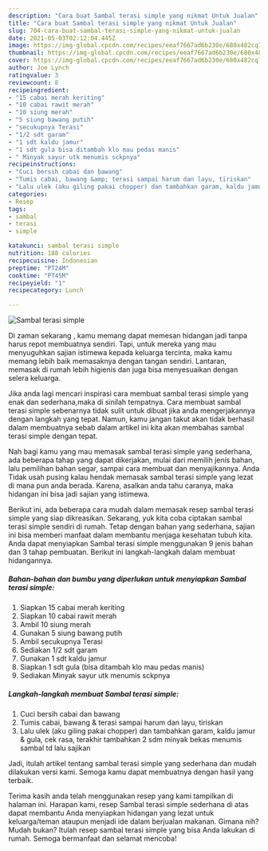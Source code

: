 ```yaml
---
description: "Cara buat Sambal terasi simple yang nikmat Untuk Jualan"
title: "Cara buat Sambal terasi simple yang nikmat Untuk Jualan"
slug: 704-cara-buat-sambal-terasi-simple-yang-nikmat-untuk-jualan
date: 2021-05-03T02:12:04.445Z
image: https://img-global.cpcdn.com/recipes/eeaf7667ad6b230e/680x482cq70/sambal-terasi-simple-foto-resep-utama.jpg
thumbnail: https://img-global.cpcdn.com/recipes/eeaf7667ad6b230e/680x482cq70/sambal-terasi-simple-foto-resep-utama.jpg
cover: https://img-global.cpcdn.com/recipes/eeaf7667ad6b230e/680x482cq70/sambal-terasi-simple-foto-resep-utama.jpg
author: Joe Lynch
ratingvalue: 3
reviewcount: 8
recipeingredient:
- "15 cabai merah keriting"
- "10 cabai rawit merah"
- "10 siung merah"
- "5 siung bawang putih"
- "secukupnya Terasi"
- "1/2 sdt garam"
- "1 sdt kaldu jamur"
- "1 sdt gula bisa ditambah klo mau pedas manis"
- " Minyak sayur utk menumis sckpnya"
recipeinstructions:
- "Cuci bersih cabai dan bawang"
- "Tumis cabai, bawang &amp; terasi sampai harum dan layu, tiriskan"
- "Lalu ulek (aku giling pakai chopper) dan tambahkan garam, kaldu jamur &amp; gula, cek rasa, terakhir tambahkan 2 sdm minyak bekas menumis sambal td lalu sajikan"
categories:
- Resep
tags:
- sambal
- terasi
- simple

katakunci: sambal terasi simple 
nutrition: 188 calories
recipecuisine: Indonesian
preptime: "PT24M"
cooktime: "PT45M"
recipeyield: "1"
recipecategory: Lunch

---
```



![Sambal terasi simple](https://img-global.cpcdn.com/recipes/eeaf7667ad6b230e/680x482cq70/sambal-terasi-simple-foto-resep-utama.jpg)

Di zaman  sekarang , kamu memang dapat memesan hidangan jadi tanpa harus repot membuatnya sendiri. Tapi, untuk mereka yang mau menyuguhkan sajian istimewa kepada keluarga tercinta, maka kamu memang lebih baik memasaknya dengan tangan sendiri. Lantaran, memasak di rumah lebih higienis dan juga bisa menyesuaikan dengan selera keluarga.

Jika anda lagi mencari inspirasi cara membuat sambal terasi simple yang enak dan sederhana,maka di sinilah tempatnya. Cara membuat sambal terasi simple  sebenarnya tidak sulit untuk dibuat jika anda mengerjakannya dengan langkah yang tepat. Namun, kamu jangan takut akan tidak berhasil dalam membuatnya 
sebab dalam artikel ini kita akan membahas sambal terasi simple dengan tepat.  



Nah bagi kamu yang mau memasak sambal terasi simple yang sederhana, ada beberapa tahap yang dapat dikerjakan, mulai dari memilih jenis bahan, lalu pemilihan bahan segar, sampai cara membuat dan menyajikannya. Anda Tidak usah pusing kalau hendak memasak sambal terasi simple yang lezat di mana pun anda berada. Karena, asalkan anda  tahu caranya, maka hidangan ini bisa jadi sajian yang istimewa.

Berikut ini, ada beberapa cara mudah dalam memasak resep sambal terasi simple yang siap dikreasikan. Sekarang, yuk kita coba ciptakan sambal terasi simple sendiri di rumah. Tetap dengan bahan yang sederhana, sajian ini bisa memberi manfaat dalam membantu menjaga kesehatan tubuh kita. Anda dapat menyiapkan Sambal terasi simple menggunakan 9 jenis bahan dan 3 tahap pembuatan. Berikut ini langkah-langkah dalam membuat hidangannya.

<!--inarticleads1-->

##### Bahan-bahan dan bumbu yang diperlukan untuk menyiapkan Sambal terasi simple:

1. Siapkan 15 cabai merah keriting
1. Siapkan 10 cabai rawit merah
1. Ambil 10 siung merah
1. Gunakan 5 siung bawang putih
1. Ambil secukupnya Terasi
1. Sediakan 1/2 sdt garam
1. Gunakan 1 sdt kaldu jamur
1. Siapkan 1 sdt gula (bisa ditambah klo mau pedas manis)
1. Sediakan  Minyak sayur utk menumis sckpnya




<!--inarticleads2-->

##### Langkah-langkah membuat Sambal terasi simple:

1. Cuci bersih cabai dan bawang
1. Tumis cabai, bawang &amp; terasi sampai harum dan layu, tiriskan
1. Lalu ulek (aku giling pakai chopper) dan tambahkan garam, kaldu jamur &amp; gula, cek rasa, terakhir tambahkan 2 sdm minyak bekas menumis sambal td lalu sajikan




Jadi, itulah artikel tentang  sambal terasi simple  yang sederhana dan mudah dilakukan versi kami. Semoga kamu dapat membuatnya dengan hasil yang terbaik. 

Terima kasih anda telah menggunakan resep yang kami tampilkan di halaman ini. Harapan kami, resep  Sambal terasi simple sederhana di atas dapat membantu Anda menyiapkan hidangan yang lezat untuk keluarga/teman ataupun menjadi ide dalam berjualan makanan. Gimana nih? Mudah bukan? Itulah resep sambal terasi simple yang bisa Anda lakukan di rumah. Semoga bermanfaat dan selamat mencoba!

